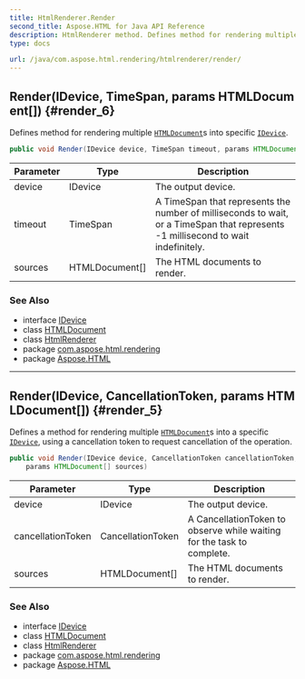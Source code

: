 ```yaml
---
title: HtmlRenderer.Render
second_title: Aspose.HTML for Java API Reference
description: HtmlRenderer method. Defines method for rendering multiple HTMLDocuments into specific IDevice
type: docs

url: /java/com.aspose.html.rendering/htmlrenderer/render/
---
```

## Render(IDevice, TimeSpan, params HTMLDocument[]) {#render_6}

Defines method for rendering multiple [`HTMLDocument`](../../../com.aspose.html/htmldocument/)s into specific [`IDevice`](../../idevice/).

```java
public void Render(IDevice device, TimeSpan timeout, params HTMLDocument[] sources)
```

| Parameter | Type | Description |
| --- | --- | --- |
| device | IDevice | The output device. |
| timeout | TimeSpan | A TimeSpan that represents the number of milliseconds to wait, or a TimeSpan that represents -1 millisecond to wait indefinitely. |
| sources | HTMLDocument[] | The HTML documents to render. |

### See Also

* interface [IDevice](../../idevice/)
* class [HTMLDocument](../../../com.aspose.html/htmldocument/)
* class [HtmlRenderer](../)
* package [com.aspose.html.rendering](../../../com.aspose.html.rendering/)
* package [Aspose.HTML](../../../)

---

## Render(IDevice, CancellationToken, params HTMLDocument[]) {#render_5}

Defines a method for rendering multiple [`HTMLDocument`](../../../com.aspose.html/htmldocument/)s into a specific [`IDevice`](../../idevice/), using a cancellation token to request cancellation of the operation.

```java
public void Render(IDevice device, CancellationToken cancellationToken, 
    params HTMLDocument[] sources)
```

| Parameter | Type | Description |
| --- | --- | --- |
| device | IDevice | The output device. |
| cancellationToken | CancellationToken | A CancellationToken to observe while waiting for the task to complete. |
| sources | HTMLDocument[] | The HTML documents to render. |

### See Also

* interface [IDevice](../../idevice/)
* class [HTMLDocument](../../../com.aspose.html/htmldocument/)
* class [HtmlRenderer](../)
* package [com.aspose.html.rendering](../../../com.aspose.html.rendering/)
* package [Aspose.HTML](../../../)
